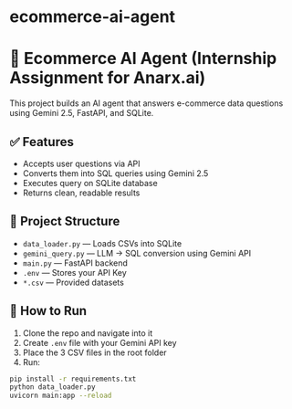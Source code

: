 # ecommerce-ai-agent

# 🛒 Ecommerce AI Agent (Internship Assignment for Anarx.ai)

This project builds an AI agent that answers e-commerce data questions using Gemini 2.5, FastAPI, and SQLite.

## ✅ Features

- Accepts user questions via API
- Converts them into SQL queries using Gemini 2.5
- Executes query on SQLite database
- Returns clean, readable results

## 📁 Project Structure

- `data_loader.py` — Loads CSVs into SQLite
- `gemini_query.py` — LLM → SQL conversion using Gemini API
- `main.py` — FastAPI backend
- `.env` — Stores your API Key
- `*.csv` — Provided datasets

## 🚀 How to Run

1. Clone the repo and navigate into it
2. Create `.env` file with your Gemini API key
3. Place the 3 CSV files in the root folder
4. Run:

```bash
pip install -r requirements.txt
python data_loader.py
uvicorn main:app --reload
